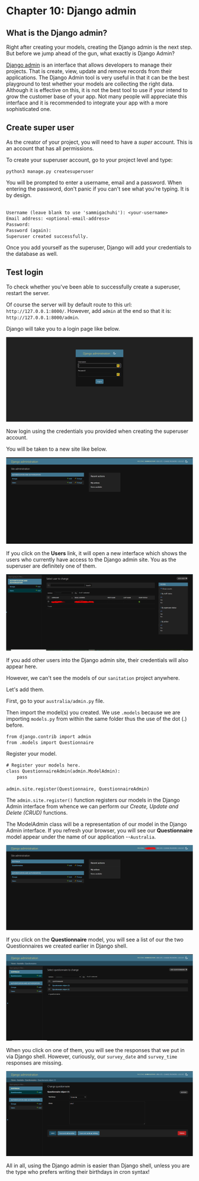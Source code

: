 # Chapter 10: Django admin

## What is the Django admin?

Right after creating your models, creating the Django admin is the next step. But before we jump ahead of the gun, what exactly is Django Admin? 

[Django admin](https://developer.mozilla.org/en-US/docs/Learn_web_development/Extensions/Server-side/Django/Admin_site) is an interface that allows developers to manage their projects. That is create, view, update and remove records from their applications. The Django Admin tool is very useful in that it can be the best playground to test whether your models are collecting the right data. Although it is effective on this, it is not the best tool to use if your intend to grow the customer base of your app. Not many people will appreciate this interface and it is recommended to integrate your app with a more sophisticated one. 

## Create super user

As the creator of your project, you will need to have a *super* account. This is an account that has all permissions. 

To create your superuser account, go to your project level and type:

```
python3 manage.py createsuperuser
```

You will be prompted to enter a username, email and a password. When entering the password, don't panic if you can't see what you're typing. It is by design. 

```

Username (leave blank to use 'sammigachuhi'): <your-username>
Email address: <optional-email-address>
Password: 
Password (again): 
Superuser created successfully.
```

Once you add yourself as the superuser, Django will add your credentials to the database as well.

## Test login

To check whether you've been able to successfully create a superuser, restart the server.

Of course the server will by default route to this url: `http://127.0.0.1:8000/`. However, add `admin` at the end so that it is: `http://127.0.0.1:8000/admin`. 

Django will take you to a login page like below. 

![Django admin login page](images/django_admin_login.PNG)

Now login using the credentials you provided when creating the superuser account. 

You will be taken to a new site like below.

![Django admin website](images/djang_admin_website.PNG)

If you click on the **Users** link, it will open a new interface which shows the users who currently have access to the Django admin site. You as the superuser are definitely one of them.

![Django users](images/django_users.PNG)

If you add other users into the Django admin site, their credentials will also appear here.

However, we can't see the models of our `sanitation` project anywhere. 

Let's add them.

First, go to your `australia/admin.py` file.

Then import the model(s) you created. We use `.models` because we are importing `models.py` from within the same folder thus the use of the dot (.) before.

```
from django.contrib import admin
from .models import Questionnaire

```

Register your model. 

```
# Register your models here.
class QuestionnaireAdmin(admin.ModelAdmin):
    pass 

admin.site.register(Questionnaire, QuestionnaireAdmin)

```

The `admin.site.register()` function registers our models in the Django Admin interface from whence we can perform our *Create, Update and Delete (CRUD)* functions.

The ModelAdmin class will be a representation of our model in the Django Admin interface. If you refresh your browser, you will see our **Questionnaire** model appear under the name of our application --`Australia`. 

![Django models in Admin site](images/django_models.PNG)

If you click on the **Questionnaire** model, you will see a list of our the two Questionnaires we created earlier in Django shell. 

![Django models listed](images/django_models_listed.PNG)

When you click on one of them, you will see the responses that we put in via Django shell. However, curiously, our `survey_date` and `survey_time` responses are missing. 

![Django model responses](images/django_model_responses.PNG)

All in all, using the Django admin is easier than Django shell, unless you are the type who prefers writing their birthdays in cron syntax!


